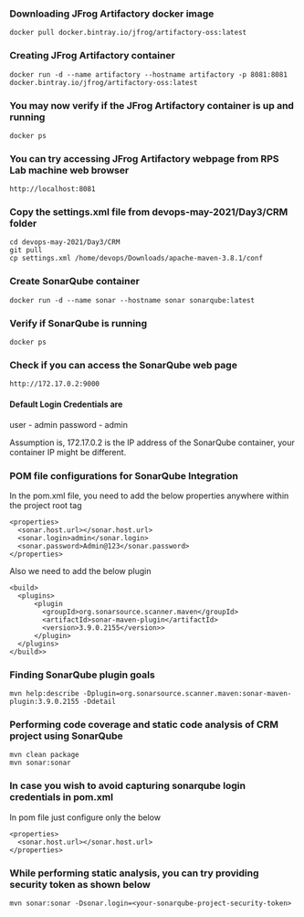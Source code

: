 ### Downloading JFrog Artifactory docker image
```
docker pull docker.bintray.io/jfrog/artifactory-oss:latest
```

### Creating JFrog Artifactory container
```
docker run -d --name artifactory --hostname artifactory -p 8081:8081 docker.bintray.io/jfrog/artifactory-oss:latest
```

### You may now verify if the JFrog Artifactory container is up and running
```
docker ps
```

### You can try accessing JFrog Artifactory webpage from RPS Lab machine web browser
```
http://localhost:8081
```

### Copy the settings.xml file from devops-may-2021/Day3/CRM folder
```
cd devops-may-2021/Day3/CRM
git pull
cp settings.xml /home/devops/Downloads/apache-maven-3.8.1/conf
```
### Create SonarQube container
```
docker run -d --name sonar --hostname sonar sonarqube:latest
```

### Verify if SonarQube is running
```
docker ps
```

### Check if you can access the SonarQube web page
```
http://172.17.0.2:9000
```
#### Default Login Credentials are
user - admin
password - admin

Assumption is, 172.17.0.2 is the IP address of the SonarQube container, your container IP might be different.

### POM file configurations for SonarQube Integration
In the pom.xml file,  you need to add the below properties anywhere within the project root tag
```
<properties>
  <sonar.host.url></sonar.host.url>
  <sonar.login>admin</sonar.login>
  <sonar.password>Admin@123</sonar.password>
</properties>
```
Also we need to add the below plugin
```
<build>
  <plugins>
      <plugin
        <groupId>org.sonarsource.scanner.maven</groupId>
        <artifactId>sonar-maven-plugin</artifactId>
        <version>3.9.0.2155</version>>
      </plugin>
  </plugins>
</build>>
```

### Finding SonarQube plugin goals
```
mvn help:describe -Dplugin=org.sonarsource.scanner.maven:sonar-maven-plugin:3.9.0.2155 -Ddetail
```
### Performing code coverage and static code analysis of CRM project using SonarQube
```
mvn clean package
mvn sonar:sonar
```

### In case you wish to avoid capturing sonarqube login credentials in pom.xml
In pom file just configure only the below
```
<properties>
  <sonar.host.url></sonar.host.url>
</properties>
```

### While performing static analysis, you can try providing security token as shown below
```
mvn sonar:sonar -Dsonar.login=<your-sonarqube-project-security-token>
```
